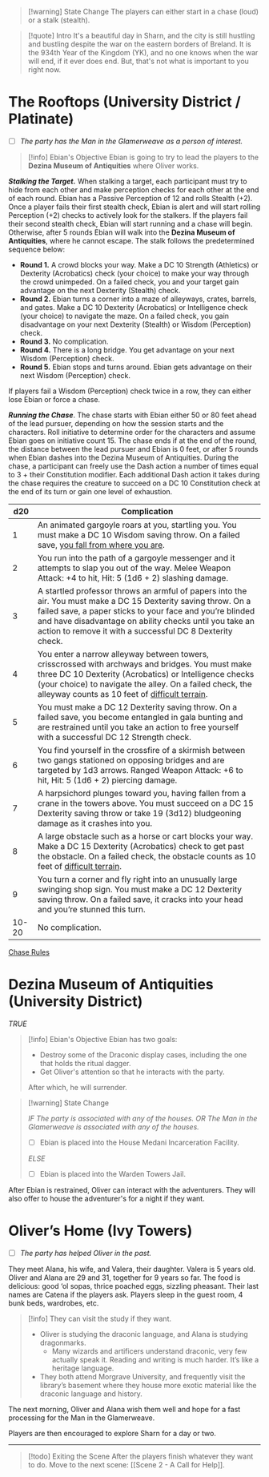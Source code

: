 > [!warning] State Change
> The players can either start in a chase (loud) or a stalk (stealth).

> [!quote] Intro
> It's a beautiful day in Sharn, and the city is still hustling and bustling despite the war on the eastern borders of Breland. It is the 934th Year of the Kingdom (YK), and no one knows when the war will end, if it ever does end. But, that's not what is important to you right now.
# The Rooftops (University District / Platinate)
- [ ] *The party has the Man in the Glamerweave as a person of interest.*

> [!info] Ebian's Objective
>Ebian is going to try to lead the players to the **Dezina Museum of Antiquities** where Oliver works.

***Stalking the Target.*** When stalking a target, each participant must try to hide from each other and make perception checks for each other at the end of each round. Ebian has a Passive Perception of 12 and rolls Stealth (+2). Once a player fails their first stealth check, Ebian is alert and will start rolling Perception (+2) checks to actively look for the stalkers. If the players fail their second stealth check, Ebian will start running and a chase will begin. Otherwise, after 5 rounds Ebian will walk into the **Dezina Museum of Antiquities**, where he cannot escape. The stalk follows the predetermined sequence below:
- **Round 1.** A crowd blocks your way. Make a DC 10 Strength (Athletics) or Dexterity (Acrobatics) check (your choice) to make your way through the crowd unimpeded. On a failed check, you and your target gain advantage on the next Dexterity (Stealth) check.
- **Round 2.** Ebian turns a corner into a maze of alleyways, crates, barrels, and gates. Make a DC 10 Dexterity (Acrobatics) or Intelligence check (your choice) to navigate the maze. On a failed check, you gain disadvantage on your next Dexterity (Stealth) or Wisdom (Perception) check.
- **Round 3.** No complication.
- **Round 4.** There is a long bridge. You get advantage on your next Wisdom (Perception) check.
- **Round 5.** Ebian stops and turns around. Ebian gets advantage on their next Wisdom (Perception) check.

If players fail a Wisdom (Perception) check twice in a row, they can either lose Ebian or force a chase.

***Running the Chase***. The chase starts with Ebian either 50 or 80 feet ahead of the lead pursuer, depending on how the session starts and the characters. Roll initiative to determine order for the characters and assume Ebian goes on initiative count 15. The chase ends if at the end of the round, the distance between the lead pursuer and Ebian is 0 feet, or after 5 rounds when Ebian dashes into the Dezina Museum of Antiquities. During the chase, a participant can freely use the Dash action a number of times equal to 3 + their Constitution modifier. Each additional Dash action it takes during the chase requires the creature to succeed on a DC 10 Constitution check at the end of its turn or gain one level of exhaustion.

|d20|Complication|
|---|---|
|1|An animated gargoyle roars at you, startling you. You must make a DC 10 Wisdom saving throw. On a failed save, [you fall from where you are](https://5e.tools/book.html#erlw,8,guide%20to%20the%20city).|
|2|You run into the path of a gargoyle messenger and it attempts to slap you out of the way. Melee Weapon Attack: +4 to hit, Hit: 5 (1d6 + 2) slashing damage.|
|3|A startled professor throws an armful of papers into the air. You must make a DC 15 Dexterity saving throw. On a failed save, a paper sticks to your face and you’re blinded and have disadvantage on ability checks until you take an action to remove it with a successful DC 8 Dexterity check.|
|4|You enter a narrow alleyway between towers, crisscrossed with archways and bridges. You must make three DC 10 Dexterity (Acrobatics) or Intelligence checks (your choice) to navigate the alley. On a failed check, the alleyway counts as 10 feet of [difficult terrain](https://5e.tools/quickreference.html#bookref-quick,3,difficult%20terrain).|
|5|You must make a DC 12 Dexterity saving throw. On a failed save, you become entangled in gala bunting and are restrained until you take an action to free yourself with a successful DC 12 Strength check.|
|6|You find yourself in the crossfire of a skirmish between two gangs stationed on opposing bridges and are targeted by 1d3 arrows. Ranged Weapon Attack: +6 to hit, Hit: 5 (1d6 + 2) piercing damage.|
|7|A harpsichord plunges toward you, having fallen from a crane in the towers above. You must succeed on a DC 15 Dexterity saving throw or take 19 (3d12) bludgeoning damage as it crashes into you.|
|8|A large obstacle such as a horse or cart blocks your way. Make a DC 15 Dexterity (Acrobatics) check to get past the obstacle. On a failed check, the obstacle counts as 10 feet of [difficult terrain](https://5e.tools/quickreference.html#bookref-quick,3,difficult%20terrain).|
|9|You turn a corner and fly right into an unusually large swinging shop sign. You must make a DC 12 Dexterity saving throw. On a failed save, it cracks into your head and you’re stunned this turn.|
|10-20|No complication.|

[Chase Rules](https://5e.tools/book.html#dmg,8,chases)
# Dezina Museum of Antiquities (University District)
*TRUE*

>[!info]  Ebian's Objective
>Ebian has two goals:
>- Destroy some of the Draconic display cases, including the one that holds the ritual dagger.
>- Get Oliver's attention so that he interacts with the party.
>
>After which, he will surrender.

> [!warning] State Change
>  
> *IF The party is associated with any of the houses.*
> *OR The Man in the Glamerweave is associated with any of the houses.*
> - [ ] Ebian is placed into the House Medani Incarceration Facility.
>
> *ELSE*
> - [ ] Ebian is placed into the Warden Towers Jail.

After Ebian is restrained, Oliver can interact with the adventurers. They will also offer to house the adventurer's for a night if they want.
# Oliver’s Home (Ivy Towers)
- [ ] *The party has helped Oliver in the past.*


They meet Alana, his wife, and Valera, their daughter.
Valera is 5 years old. Oliver and Alana are 29 and 31, together for 9 years so far.
The food is delicious: good ‘ol sopas, thrice poached eggs, sizzling pheasant.
Their last names are Catena if the players ask.
Players sleep in the guest room, 4 bunk beds, wardrobes, etc.


> [!info]
>They can visit the study if they want.
> - Oliver is studying the draconic language, and Alana is studying dragonmarks.
> 	- Many wizards and artificers understand draconic, very few actually speak it. Reading and writing is much harder. It’s like a heritage language.
> - They both attend Morgrave University, and frequently visit the library’s basement where they house more exotic material like the draconic language and history.

The next morning, Oliver and Alana wish them well and hope for a fast processing for the Man in the Glamerweave.

Players are then encouraged to explore Sharn for a day or two.

---

> [!todo] Exiting the Scene
> After the players finish whatever they want to do. Move to the next scene:
> [[Scene 2 - A Call for Help]].